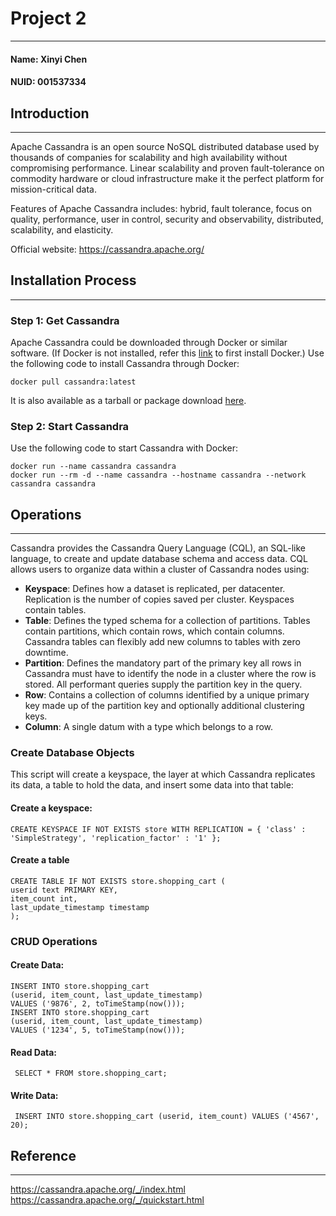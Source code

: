 # Project 2

---

#### Name: Xinyi Chen
#### NUID: 001537334



## Introduction

---

Apache Cassandra is an open source NoSQL distributed database used by thousands of companies for scalability and high 
availability without compromising performance. Linear scalability and proven fault-tolerance on commodity hardware or 
cloud infrastructure make it the perfect platform for mission-critical data.

Features of Apache Cassandra includes: hybrid, fault tolerance, focus on quality, performance, user in control, security 
and observability, distributed, scalability, and elasticity.

Official website: https://cassandra.apache.org/

## Installation Process

---

### Step 1: Get Cassandra

Apache Cassandra could be downloaded through Docker or similar software. (If Docker is not installed, refer this 
[link](https://docs.docker.com/get-docker/) to first install Docker.) Use the following code to install Cassandra 
through Docker:

```
docker pull cassandra:latest
```

It is also available as a tarball or package download [here](https://cassandra.apache.org/_/download.html).

### Step 2: Start Cassandra

Use the following code to start Cassandra with Docker:

```
docker run --name cassandra cassandra
docker run --rm -d --name cassandra --hostname cassandra --network cassandra cassandra
```

## Operations

---

Cassandra provides the Cassandra Query Language (CQL), an SQL-like language, to create and update database schema and 
access data. CQL allows users to organize data within a cluster of Cassandra nodes using:
- **Keyspace**: Defines how a dataset is replicated, per datacenter. Replication is the number of copies saved per 
cluster. Keyspaces contain tables.
- **Table**: Defines the typed schema for a collection of partitions. Tables contain partitions, which contain rows, 
which contain columns. Cassandra tables can flexibly add new columns to tables with zero downtime.
- **Partition**: Defines the mandatory part of the primary key all rows in Cassandra must have to identify the node in 
a cluster where the row is stored. All performant queries supply the partition key in the query.
- **Row**: Contains a collection of columns identified by a unique primary key made up of the partition key and 
optionally additional clustering keys.
- **Column**: A single datum with a type which belongs to a row.

### Create Database Objects

This script will create a keyspace, the layer at which Cassandra replicates its data, a table to hold the data, and 
insert some data into that table:

#### Create a keyspace:
```
CREATE KEYSPACE IF NOT EXISTS store WITH REPLICATION = { 'class' : 'SimpleStrategy', 'replication_factor' : '1' };
```

#### Create a table
```
CREATE TABLE IF NOT EXISTS store.shopping_cart (
userid text PRIMARY KEY,
item_count int,
last_update_timestamp timestamp
);
```

### CRUD Operations

#### Create Data:
```
INSERT INTO store.shopping_cart
(userid, item_count, last_update_timestamp)
VALUES ('9876', 2, toTimeStamp(now()));
INSERT INTO store.shopping_cart
(userid, item_count, last_update_timestamp)
VALUES ('1234', 5, toTimeStamp(now()));
```

#### Read Data:
```
 SELECT * FROM store.shopping_cart;
```

#### Write Data:
```
 INSERT INTO store.shopping_cart (userid, item_count) VALUES ('4567', 20);
```

## Reference

---

https://cassandra.apache.org/_/index.html
https://cassandra.apache.org/_/quickstart.html
